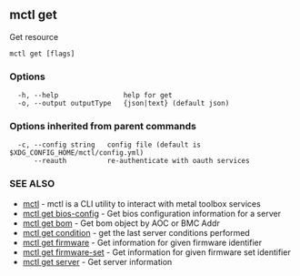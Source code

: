 [Auto generated by spf13/cobra]: <>

## mctl get

Get resource

```
mctl get [flags]
```

### Options

```
  -h, --help                help for get
  -o, --output outputType   {json|text} (default json)
```

### Options inherited from parent commands

```
  -c, --config string   config file (default is $XDG_CONFIG_HOME/mctl/config.yml)
      --reauth          re-authenticate with oauth services
```

### SEE ALSO

* [mctl](mctl.md)	 - mctl is a CLI utility to interact with metal toolbox services
* [mctl get bios-config](mctl_get_bios-config.md)	 - Get bios configuration information for a server
* [mctl get bom](mctl_get_bom.md)	 - Get bom object by AOC or BMC Addr
* [mctl get condition](mctl_get_condition.md)	 - get the last server conditions performed
* [mctl get firmware](mctl_get_firmware.md)	 - Get information for given firmware identifier
* [mctl get firmware-set](mctl_get_firmware-set.md)	 - Get information for given firmware set identifier
* [mctl get server](mctl_get_server.md)	 - Get server information

